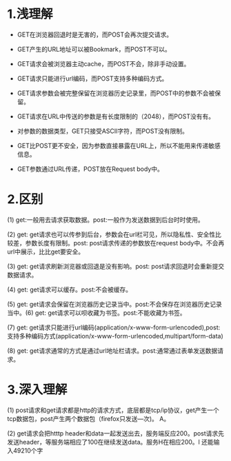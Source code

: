 # 1.浅理解
- GET在浏览器回退时是无害的，而POST会再次提交请求。

- GET产生的URL地址可以被Bookmark，而POST不可以。

- GET请求会被浏览器主动cache，而POST不会，除非手动设置。

- GET请求只能进行url编码，而POST支持多种编码方式。

- GET请求参数会被完整保留在浏览器历史记录里，而POST中的参数不会被保留。

- GET请求在URL中传送的参数是有长度限制的（2048），而POST没有有。

- 对参数的数据类型，GET只接受ASCII字符，而POST没有限制。

- GET比POST更不安全，因为参数直接暴露在URL上，所以不能用来传递敏感信息。

- GET参数通过URL传递，POST放在Request body中。

# 2.区别
(1) get:一般用去请求获取数据。post:一般作为发送数据到后台时时使用。

(2) get: get请求也可以传参到后台，参数会在url栏可见，所以隐私性、安全性比较差，参数长度有限制。post: post请求传递的参数放在request body中。不会再url中展示，比比get要安全。

(3) get: get请求刷新浏览器或回退是没有影响。post: post请求回退时会重新提交数据请求。

(4) get: get请求可以缓存。post:不会被缓存。

(5) get: get请求会保留在浏览器历史记录当中。post:不会保存在浏览器历史记录当中。(6) get: get请求可以呗收藏为书签。post:不能收藏为书签。

(7) get: get请求只能进行url编码(application/x-www-form-urlencoded),post:支持多种编码方式(application/x-www-form-urlencoded,multipart/form-data)

(8) get: get请求通常的方式是通过url地址栏请求。post:通常通过表单发送数据请求。


# 3.深入理解
(1) post请求和get请求都是http的请求方式，底层都是tcp/ip协议，get产生一个tcp数据包，post产生两个数据包（firefox只发送—次)。
A。

(2) get请求会把htttp header和data一起发送出去，服务端反应200。post请求先发送header，等服务端相应了100在继续发送data。服务H在相应200。l
还能输入49210个字